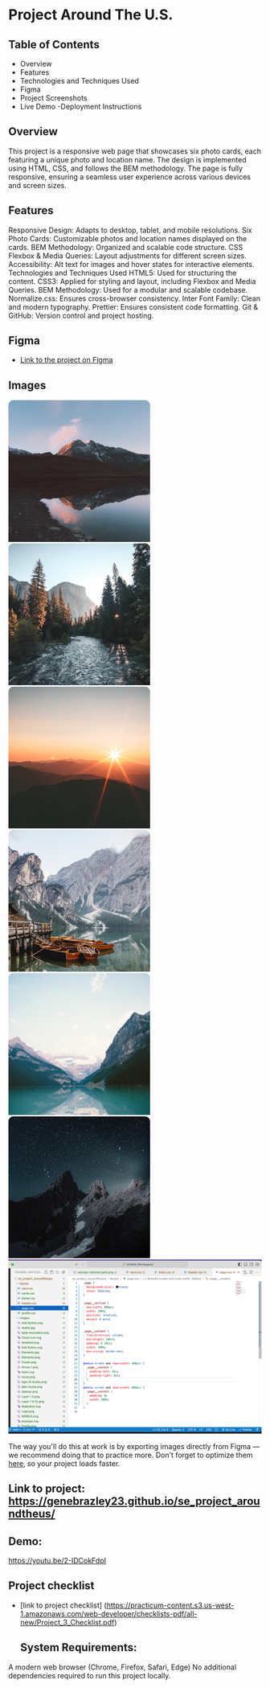 # Project Around The U.S.

## Table of Contents
- Overview
- Features
- Technologies and Techniques Used
- Figma
- Project Screenshots
- Live Demo
-Deployment Instructions

## Overview
This project is a responsive web page that showcases six photo cards, each featuring a unique photo and location name. The design is implemented using HTML, CSS, and follows the BEM methodology. The page is fully responsive, ensuring a seamless user experience across various devices and screen sizes.

## Features
Responsive Design: Adapts to desktop, tablet, and mobile resolutions.
Six Photo Cards: Customizable photos and location names displayed on the cards.
BEM Methodology: Organized and scalable code structure.
CSS Flexbox & Media Queries: Layout adjustments for different screen sizes.
Accessibility: Alt text for images and hover states for interactive elements.
Technologies and Techniques Used
HTML5: Used for structuring the content.
CSS3: Applied for styling and layout, including Flexbox and Media Queries.
BEM Methodology: Used for a modular and scalable codebase.
Normalize.css: Ensures cross-browser consistency.
Inter Font Family: Clean and modern typography.
Prettier: Ensures consistent code formatting.
Git & GitHub: Version control and project hosting.


## Figma

- [Link to the project on Figma](https://www.figma.com/file/ii4xxsJ0ghevUOcssTlHZv/Sprint-3%3A-Around-the-US?node-id=0%3A1)

## Images

![Alt text](images/vanoise-national-park.png)
![Alt text](<images/yosemite-valley(1).jpg>)
![Alt text](images/bald-mountains.png)
![Alt text](images/lago-di-braies.png)
![Alt text](images/lake-louise.png)
![Alt text](images/latemar.png)
![project sreenshot](images/Screen%20Shot%202024-06-13%20at%207.09.09%20PM.png)

The way you'll do this at work is by exporting images directly from Figma — we recommend doing that to practice more. Don't forget to optimize them [here](https://tinypng.com/), so your project loads faster.

## Link to project: https://genebrazley23.github.io/se_project_aroundtheus/

## Demo:
https://youtu.be/2-IDCokFdpI

## Project checklist

- [link to project checklist] (https://practicum-content.s3.us-west-1.amazonaws.com/web-developer/checklists-pdf/all-new/Project_3_Checklist.pdf)

  ## System Requirements:

A modern web browser (Chrome, Firefox, Safari, Edge)
No additional dependencies required to run this project locally.

